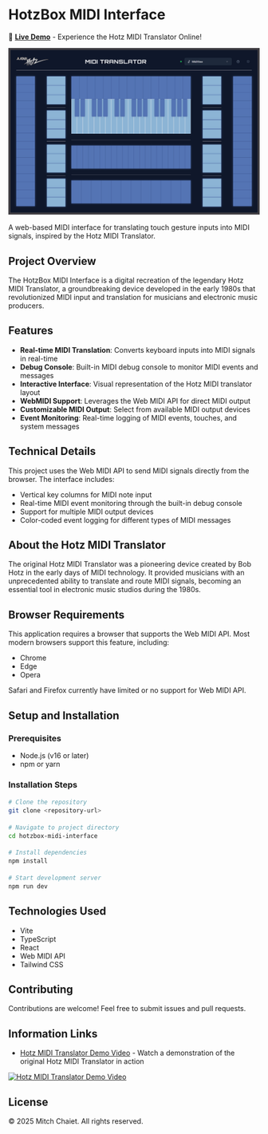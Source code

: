 
# HotzBox MIDI Interface

🎹 **[Live Demo](https://hotz-midi-translator.lovable.app/)** - Experience the Hotz MIDI Translator Online!

![Hotz MIDI Translator Interface](/public/lovable-uploads/Hotz_Translator_MIDI_Interface.png)

A web-based MIDI interface for translating touch gesture inputs into MIDI signals, inspired by the Hotz MIDI Translator.

## Project Overview

The HotzBox MIDI Interface is a digital recreation of the legendary Hotz MIDI Translator, a groundbreaking device developed in the early 1980s that revolutionized MIDI input and translation for musicians and electronic music producers.

## Features

- **Real-time MIDI Translation**: Converts keyboard inputs into MIDI signals in real-time
- **Debug Console**: Built-in MIDI debug console to monitor MIDI events and messages
- **Interactive Interface**: Visual representation of the Hotz MIDI translator layout
- **WebMIDI Support**: Leverages the Web MIDI API for direct MIDI output
- **Customizable MIDI Output**: Select from available MIDI output devices
- **Event Monitoring**: Real-time logging of MIDI events, touches, and system messages

## Technical Details

This project uses the Web MIDI API to send MIDI signals directly from the browser. The interface includes:

- Vertical key columns for MIDI note input
- Real-time MIDI event monitoring through the built-in debug console
- Support for multiple MIDI output devices
- Color-coded event logging for different types of MIDI messages

## About the Hotz MIDI Translator

The original Hotz MIDI Translator was a pioneering device created by Bob Hotz in the early days of MIDI technology. It provided musicians with an unprecedented ability to translate and route MIDI signals, becoming an essential tool in electronic music studios during the 1980s.

## Browser Requirements

This application requires a browser that supports the Web MIDI API. Most modern browsers support this feature, including:
- Chrome
- Edge
- Opera

Safari and Firefox currently have limited or no support for Web MIDI API.

## Setup and Installation

### Prerequisites
- Node.js (v16 or later)
- npm or yarn

### Installation Steps

```sh
# Clone the repository
git clone <repository-url>

# Navigate to project directory
cd hotzbox-midi-interface

# Install dependencies
npm install

# Start development server
npm run dev
```

## Technologies Used

- Vite
- TypeScript
- React
- Web MIDI API
- Tailwind CSS

## Contributing

Contributions are welcome! Feel free to submit issues and pull requests.

## Information Links

- [Hotz MIDI Translator Demo Video](https://www.youtube.com/watch?v=pzj4y_vtTkc) - Watch a demonstration of the original Hotz MIDI Translator in action

[![Hotz MIDI Translator Demo Video](https://img.youtube.com/vi/pzj4y_vtTkc/0.jpg)](https://www.youtube.com/watch?v=pzj4y_vtTkc)

## License

© 2025 Mitch Chaiet. All rights reserved.
